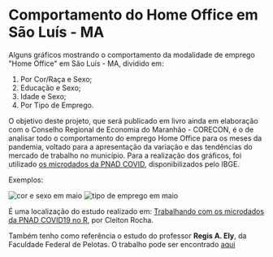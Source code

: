 # Comportamento do Home Office em São Luís - MA

Alguns gráficos mostrando o comportamento da modalidade de emprego "Home Office" em São Luís - MA, dividido em:
1. Por Cor/Raça e Sexo;
2. Educação e Sexo;
3. Idade e Sexo;
4. Por Tipo de Emprego.

O objetivo deste projeto, que será publicado em livro ainda em elaboração com o Conselho Regional de Economia do Maranhão - CORECON, é o de analisar todo o comportamento do emprego Home Office para os meses da pandemia, voltado para a apresentação da variação e das tendências
do mercado de trabalho no município. Para a realização dos gráficos, foi utilizado [os microdados da PNAD COVID](https://www.ibge.gov.br/estatisticas/investigacoes-experimentais/estatisticas-experimentais/27946-divulgacao-semanal-pnadcovid1?t=microdados&utm_source=covid19&utm_medium=hotsite&utm_campaign=covid_19), disponibilizados pelo IBGE.

Exemplos:

![cor e sexo em maio](https://github.com/melojec/pnad-covid-home-office/blob/main/PNAD%20COVID%20Home%20Office/Gr%C3%A1ficos%20Home%20Office/05%20-%20Maio/Por%20Cor%20e%20Sexo.png)
![tipo de emprego em maio](https://github.com/melojec/pnad-covid-home-office/blob/main/PNAD%20COVID%20Home%20Office/Gr%C3%A1ficos%20Home%20Office/05%20-%20Maio/Por%20Tipo%20de%20Emprego.png)

É uma localização do estudo realizado em: [Trabalhando com os microdados da PNAD COVID19 no R](https://medium.com/@cleitonotavio058/trabalhando-com-os-microdados-da-pnad-covid19-no-r-ecc95d294158), por Cleiton Rocha.

Também tenho como referência o estudo do professor **Regis A. Ely**, da Faculdade Federal de Pelotas. O trabalho pode ser encontrado [aqui](http://regisely.com/blog/mercado-de-trabalho-covid/)
